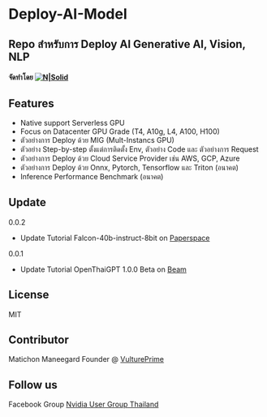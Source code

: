 # Deploy-AI-Model
## Repo สำหรับการ Deploy AI Generative AI, Vision, NLP
#### จัดทำโดย [![N|Solid](https://vultureprime-research-center.s3.ap-southeast-1.amazonaws.com/vulturePrimeLogo.png)](https://vultureprime.com)

## Features
- Native support Serverless GPU 
- Focus on Datacenter GPU Grade (T4, A10g, L4, A100, H100)
- ตัวอย่างการ Deploy ด้วย MIG (Mult-Instancs GPU)
- ตัวอย่าง Step-by-step ตั้งแต่การติดตั้ง Env, ตัวอย่าง Code และ ตัวอย่างการ Request
- ตัวอย่างการ Deploy ด้วย Cloud Service Provider เช่น AWS, GCP, Azure
- ตัวอย่างการ Deploy ด้วย Onnx, Pytorch, Tensorflow และ Triton (อนาคต)
- Inference Performance Benchmark (อนาคต)

## Update 
0.0.2
- Update Tutorial Falcon-40b-instruct-8bit on [Paperspace](https://paperspace.com/)

0.0.1
- Update Tutorial OpenThaiGPT 1.0.0 Beta on [Beam](https://beam.cloud)

## License
MIT

## Contributor 
Matichon Maneegard Founder @ [VulturePrime](https://vultureprime.com) 

## Follow us 
Facebook Group [Nvidia User Group Thailand](https://www.facebook.com/groups/nvidiausergroupthailand)